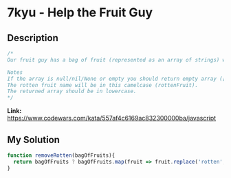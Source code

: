 # 7kyu - Help the Fruit Guy

## Description
```js
/*
Our fruit guy has a bag of fruit (represented as an array of strings) where some fruits are rotten. He wants to replace all the rotten pieces of fruit with fresh ones. For example, given ["apple","rottenBanana","apple"] the replaced array should be ["apple","banana","apple"]. Your task is to implement a method that accepts an array of strings containing fruits should returns an array of strings where all the rotten fruits are replaced by good ones.

Notes
If the array is null/nil/None or empty you should return empty array ([]).
The rotten fruit name will be in this camelcase (rottenFruit).
The returned array should be in lowercase.
*/
```

**Link:** https://www.codewars.com/kata/557af4c6169ac832300000ba/javascript

## My Solution
```js
function removeRotten(bagOfFruits){    
  return bagOfFruits ? bagOfFruits.map(fruit => fruit.replace('rotten', '').toLowerCase()) : []
}
```